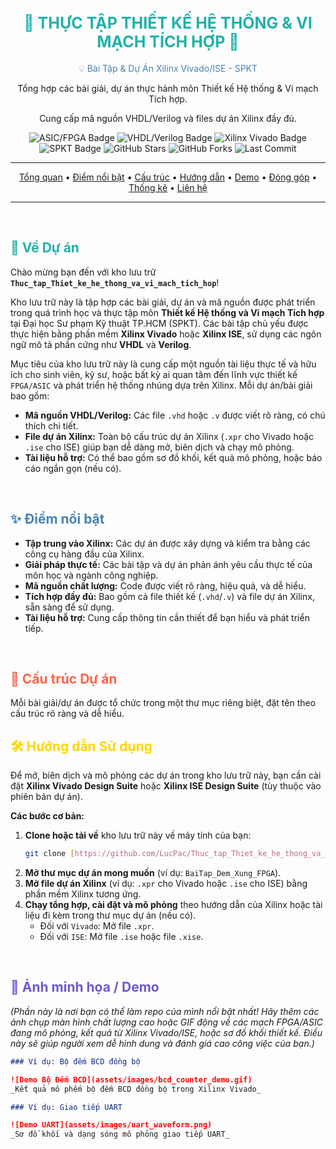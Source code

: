 <div align="center">
  <h1><span style="color:#20B2AA; font-size: 25px;">🚀 THỰC TẬP THIẾT KẾ HỆ THỐNG & VI MẠCH TÍCH HỢP 🚀</span></h1>
  <p><span style="color:#4682B4;">💡 Bài Tập & Dự Án Xilinx Vivado/ISE - SPKT</span></p>
  <p>Tổng hợp các bài giải, dự án thực hành môn Thiết kế Hệ thống & Vi mạch Tích hợp.</p>
  <p>Cung cấp mã nguồn VHDL/Verilog và files dự án Xilinx đầy đủ.</p>

  <p>
    <img src="https://img.shields.io/badge/Thi%E1%BA%BFt%20k%E1%BA%BF-ASIC%2FFPGA-blueviolet?style=for-the-badge&logo=lattice&logoColor=white" alt="ASIC/FPGA Badge">
    <img src="https://img.shields.io/badge/Ng%C3%B4n%20ng%E1%BB%AF-VHDL%2FVerilog-red?style=for-the-badge&logo=vhdl&logoColor=white" alt="VHDL/Verilog Badge">
    <img src="https://img.shields.io/badge/Ph%E1%BA%A7n%20m%E1%BB%81m-Xilinx%20Vivado-green?style=for-the-badge&logo=xilinx&logoColor=white" alt="Xilinx Vivado Badge">
    <img src="https://img.shields.io/badge/Tr%C6%B0%E1%BB%9Dng-%C4%90H%20SPKT-red?style=for-the-badge&logo=university&logoColor=white" alt="SPKT Badge">
    <img src="https://img.shields.io/github/stars/LucPac/Thuc_tap_Thiet_ke_he_thong_va_vi_mach_tich_hop?style=for-the-badge&color=gold&logo=github" alt="GitHub Stars">
    <img src="https://img.shields.io/github/forks/LucPac/Thuc_tap_Thiet_ke_he_thong_va_vi_mach_tich_hop?style=for-the-badge&color=lightblue&logo=github" alt="GitHub Forks">
    <img src="https://img.shields.io/github/last-commit/LucPac/Thuc_tap_Thiet_ke_he_thong_va_vi_mach_tich_hop?style=for-the-badge&label=C%E1%BA%ADp%20nh%E1%BA%ADt&color=informational" alt="Last Commit">
  </p>

  ---

  <p>
    <a href="#🎯-về-dự-án">Tổng quan</a> •
    <a href="#✨-điểm-nổi-bật">Điểm nổi bật</a> •
    <a href="#📁-cấu-trúc-dự-án">Cấu trúc</a> •
    <a href="#🛠️-hướng-dẫn-sử-dụng">Hướng dẫn</a> •
    <a href="#📸-ảnh-minh-họa--demo">Demo</a> •
    <a href="#🤝-đóng-góp">Đóng góp</a> •
    <a href="#📈-thống-kê-kho-lưu-trữ">Thống kê</a> •
    <a href="#📧-liên-hệ">Liên hệ</a>
  </p>

  ---
</div>

<br>

## <span style="color:#20B2AA;">🎯 Về Dự án</span>

Chào mừng bạn đến với kho lưu trữ **`Thuc_tap_Thiet_ke_he_thong_va_vi_mach_tich_hop`**!

Kho lưu trữ này là tập hợp các bài giải, dự án và mã nguồn được phát triển trong quá trình học và thực tập môn **Thiết kế Hệ thống và Vi mạch Tích hợp** tại Đại học Sư phạm Kỹ thuật TP.HCM (SPKT). Các bài tập chủ yếu được thực hiện bằng phần mềm **Xilinx Vivado** hoặc **Xilinx ISE**, sử dụng các ngôn ngữ mô tả phần cứng như **VHDL** và **Verilog**.

Mục tiêu của kho lưu trữ này là cung cấp một nguồn tài liệu thực tế và hữu ích cho sinh viên, kỹ sư, hoặc bất kỳ ai quan tâm đến lĩnh vực thiết kế `FPGA/ASIC` và phát triển hệ thống nhúng dựa trên Xilinx. Mỗi dự án/bài giải bao gồm:

* **Mã nguồn VHDL/Verilog:** Các file `.vhd` hoặc `.v` được viết rõ ràng, có chú thích chi tiết.
* **File dự án Xilinx:** Toàn bộ cấu trúc dự án Xilinx (`.xpr` cho Vivado hoặc `.ise` cho ISE) giúp bạn dễ dàng mở, biên dịch và chạy mô phỏng.
* **Tài liệu hỗ trợ:** Có thể bao gồm sơ đồ khối, kết quả mô phỏng, hoặc báo cáo ngắn gọn (nếu có).

<br>

## <span style="color:#4682B4;">✨ Điểm nổi bật</span>

* **Tập trung vào Xilinx:** Các dự án được xây dựng và kiểm tra bằng các công cụ hàng đầu của Xilinx.
* **Giải pháp thực tế:** Các bài tập và dự án phản ánh yêu cầu thực tế của môn học và ngành công nghiệp.
* **Mã nguồn chất lượng:** Code được viết rõ ràng, hiệu quả, và dễ hiểu.
* **Tích hợp đầy đủ:** Bao gồm cả file thiết kế (`.vhd`/`.v`) và file dự án Xilinx, sẵn sàng để sử dụng.
* **Tài liệu hỗ trợ:** Cung cấp thông tin cần thiết để bạn hiểu và phát triển tiếp.

<br>

## <span style="color:#FF6347;">📁 Cấu trúc Dự án</span>

Mỗi bài giải/dự án được tổ chức trong một thư mục riêng biệt, đặt tên theo cấu trúc rõ ràng và dễ hiểu.
<br>

## <span style="color:#FFD700;">🛠️ Hướng dẫn Sử dụng</span>

Để mở, biên dịch và mô phỏng các dự án trong kho lưu trữ này, bạn cần cài đặt **Xilinx Vivado Design Suite** hoặc **Xilinx ISE Design Suite** (tùy thuộc vào phiên bản dự án).

**Các bước cơ bản:**

1.  **Clone hoặc tải về** kho lưu trữ này về máy tính của bạn:
    ```bash
    git clone [https://github.com/LucPac/Thuc_tap_Thiet_ke_he_thong_va_vi_mach_tich_hop.git](https://github.com/LucPac/Thuc_tap_Thiet_ke_he_thong_va_vi_mach_tich_hop.git)
    ```
2.  **Mở thư mục dự án mong muốn** (ví dụ: `BaiTap_Dem_Xung_FPGA`).
3.  **Mở file dự án Xilinx** (ví dụ: `.xpr` cho Vivado hoặc `.ise` cho ISE) bằng phần mềm Xilinx tương ứng.
4.  **Chạy tổng hợp, cài đặt và mô phỏng** theo hướng dẫn của Xilinx hoặc tài liệu đi kèm trong thư mục dự án (nếu có).
    * Đối với `Vivado`: Mở file `.xpr`.
    * Đối với `ISE`: Mở file `.ise` hoặc file `.xise`.

<br>

## <span style="color:#6A5ACD;">📸 Ảnh minh họa / Demo</span>

*(Phần này là nơi bạn có thể làm repo của mình nổi bật nhất! Hãy thêm các ảnh chụp màn hình chất lượng cao hoặc GIF động về các mạch FPGA/ASIC đang mô phỏng, kết quả từ Xilinx Vivado/ISE, hoặc sơ đồ khối thiết kế. Điều này sẽ giúp người xem dễ hình dung và đánh giá cao công việc của bạn.)*

```markdown
### Ví dụ: Bộ đếm BCD đồng bộ

![Demo Bộ Đếm BCD](assets/images/bcd_counter_demo.gif)
_Kết quả mô phếm bộ đếm BCD đồng bộ trong Xilinx Vivado_

### Ví dụ: Giao tiếp UART

![Demo UART](assets/images/uart_waveform.png)
_Sơ đồ khối và dạng sóng mô phỏng giao tiếp UART_
